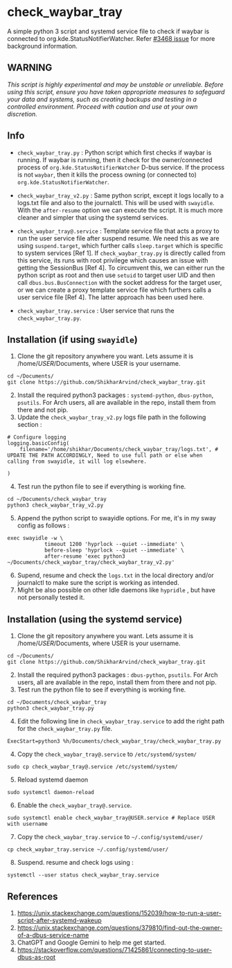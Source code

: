 # check_waybar_tray
A simple python 3 script and systemd service file to check if waybar is connected to org.kde.StatusNotifierWatcher. Refer  [#3468 issue](https://github.com/Alexays/Waybar/issues/3468#issuecomment-2262074645) for more background information. 

## WARNING 
_This script is highly experimental and may be unstable or unreliable. Before using this script, ensure you have taken appropriate measures to safeguard your data and systems, such as creating backups and testing in a controlled environment. Proceed with caution and use at your own discretion._

## Info
- `check_waybar_tray.py` : Python script which first checks if waybar is running. If waybar is running, then it check for the owner/connected process of `org.kde.StatusNotifierWatcher` D-bus service. If the process is not `waybar`, then it kills the process owning (or connected to) `org.kde.StatusNotifierWatcher`.

- `check_waybar_tray_v2.py` : Same python script, except it logs locally to a logs.txt file and also to the journalctl. This will be used with `swayidle`. With the `after-resume` option we can execute the script. It is much more cleaner and simpler that using the systemd services.

- `check_waybar_tray@.service` : Template service file that acts a proxy to run the user service file after suspend resume. We need this as we are using `suspend.target`, which further calls `sleep.target` which is specific to system services [Ref 1]. If `check_waybar_tray.py` is directly called from this service, its runs with root privilege which causes an issue with getting the SessionBus [Ref 4]. To circumvent this, we can either run the python script as root and then use `setuid` to target user UID and then call  `dbus.bus.BusConnection` with the socket address for the target user, or we can create a proxy template service file which furthers calls a user service file [Ref 4]. The latter approach has been used here. 
- `check_waybar_tray.service` : User service that runs the `check_waybar_tray.py`.

## Installation (if using `swayidle`)
1. Clone the git repository anywhere you want. Lets assume it is /home/_USER_/Documents, where USER is your username.
```
cd ~/Documents/
git clone https://github.com/ShikharArvind/check_waybar_tray.git
```
2. Install the required python3 packages : `systemd-python`, `dbus-python`, `psutils`. For Arch users, all are available in the repo, install them from there and not pip. 
3. Update the `check_waybar_tray_v2.py` logs file path in the following section :
```
# Configure logging
logging.basicConfig(
    filename='/home/shikhar/Documents/check_waybar_tray/logs.txt', # UPDATE THE PATH ACCORDINGLY, Need to use full path or else when calling from swayidle, it will log elsewhere. 

)
```

4. Test run the python file to see if everything is working fine.
```
cd ~/Documents/check_waybar_tray
python3 check_waybar_tray_v2.py
```
5. Append the python script to swayidle options. For me, it's in my sway config as follows : 
```
exec swayidle -w \
            timeout 1200 'hyprlock --quiet --immediate' \
            before-sleep 'hyprlock --quiet --immediate' \
            after-resume 'exec python3 ~/Documents/check_waybar_tray/check_waybar_tray_v2.py'
```
6. Supend, resume and check the `logs.txt` in the local directory and/or journalctl to make sure the script is working as intended. 
7. Might be also possible on other Idle daemons like `hypridle` , but have not personally tested it. 


## Installation (using the systemd service)
1. Clone the git repository anywhere you want. Lets assume it is /home/_USER_/Documents, where USER is your username.
```
cd ~/Documents/
git clone https://github.com/ShikharArvind/check_waybar_tray.git
```
2. Install the required python3 packages : `dbus-python`, `psutils`. For Arch users, all are available in the repo, install them from there and not pip. 
3. Test run the python file to see if everything is working fine.
```
cd ~/Documents/check_waybar_tray
python3 check_waybar_tray.py
```
4. Edit the following line in `check_waybar_tray.service` to add the right path for the `check_waybar_tray.py` file.
```
ExecStart=python3 %h/Documents/check_waybar_tray/check_waybar_tray.py
```
4. Copy the `check_waybar_tray@.service` to `/etc/systemd/system/`
```
sudo cp check_waybar_tray@.service /etc/systemd/system/
```
5. Reload systemd daemon
```
sudo systemctl daemon-reload
```
6. Enable the `check_waybar_tray@.service`.
```
sudo systemctl enable check_waybar_tray@USER.service # Replace USER with username
```
7. Copy the `check_waybar_tray.service` to `~/.config/systemd/user/`
```
cp check_waybar_tray.service ~/.config/systemd/user/
```
8. Suspend. resume and check logs using :
``` 
systemctl --user status check_waybar_tray.service
```

## References
1. https://unix.stackexchange.com/questions/152039/how-to-run-a-user-script-after-systemd-wakeup
2. https://unix.stackexchange.com/questions/379810/find-out-the-owner-of-a-dbus-service-name
3. ChatGPT and Google Gemini to help me get started.
4. https://stackoverflow.com/questions/71425861/connecting-to-user-dbus-as-root